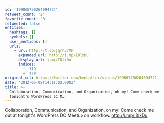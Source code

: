 ```yaml
---
id: '199865750264094721'
retweet_count: '2'
favorite_count: '0'
retweeted: false
entities:
  hashtags: []
  symbols: []
  user_mentions: []
  urls:
    - url: http://t.co/jqrh37VP
      expanded_url: http://j.mp/IDlxDu
      display_url: j.mp/IDlxDu
      indices:
        - '119'
        - '139'
original_url: https://twitter.com/benbalter/status/199865750264094721
date: '2012-05-08T14:18:02.000Z'
title: >-
  Collaboration, Communication, and Organization, oh my! Come check me out at
  tonight's WordPress DC M…
---
```


Collaboration, Communication, and Organization, oh my! Come check me out at tonight's WordPress DC Meetup on workflow: http://j.mp/IDlxDu